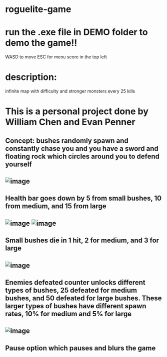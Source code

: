 # roguelite-game
# run the .exe file in DEMO folder to demo the game!!
WASD to move
ESC for menu
score in the top left

# description:
infinite map with difficulty and stronger monsters every 25 kills

This is a personal project done by William Chen and Evan Penner
=============================================================
Concept: bushes randomly spawn and constantly chase you and you have a sword and floating rock which circles around you to defend yourself
------------------------------------------------------------------------------------------------------------------------------
![image](https://github.com/bobbybotbop/roguelite-game/assets/76022647/ecb3877e-30df-436b-86f7-3a9b9ed2e6ea)
------------------------------------------------------------------------------------------------------------------------------
Health bar goes down by 5 from small bushes, 10 from medium, and 15 from large
------------------------------------------------------------------------------------------------------------------------------
![image](https://github.com/bobbybotbop/roguelite-game/assets/76022647/21f6627f-7312-4fbf-b1f5-05a51acb4ddf)
![image](https://github.com/bobbybotbop/roguelite-game/assets/76022647/562f420d-5897-4a2d-931b-9d06d9a0ce55)
------------------------------------------------------------------------------------------------------------------------------
Small bushes die in 1 hit, 2 for medium, and 3 for large
------------------------------------------------------------------------------------------------------------------------------
![image](https://github.com/bobbybotbop/roguelite-game/assets/76022647/9a9f7d7d-8683-4df5-93d1-805ce5539b08)
------------------------------------------------------------------------------------------------------------------------------
Enemies defeated counter unlocks different types of bushes, 25 defeated for medium bushes, and 50 defeated for large bushes. These larger types of bushes have different spawn rates, 10% for medium and 5% for large
------------------------------------------------------------------------------------------------------------------------------
![image](https://github.com/bobbybotbop/roguelite-game/assets/76022647/b1326b05-7840-427d-9bf9-a873c05e77b2)
------------------------------------------------------------------------------------------------------------------------------
Pause option which pauses and blurs the game 
------------------------------------------------------------------------------------------------------------------------------
